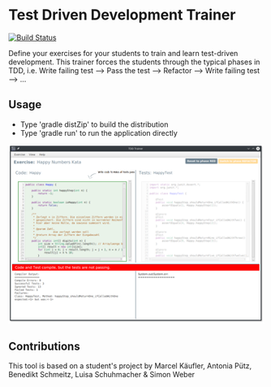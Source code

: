 # Test Driven Development Trainer

[![Build Status](https://travis-ci.org/bendisposto/dojo.svg?branch=develop)](https://travis-ci.org/bendisposto/dojo)

Define your exercises for your students to train and learn test-driven development. This trainer forces the students
through the typical phases in TDD, i.e. Write failing test --> Pass the test --> Refactor --> Write failing test --> ...

## Usage
* Type 'gradle distZip' to build the distribution
* Type 'gradle run' to run the application directly

![tddt](img/happynumbers.png)

## Contributions

This tool is based on a student's project by Marcel Käufler, Antonia Pütz, Benedikt Schmeitz, Luisa Schuhmacher & Simon Weber
